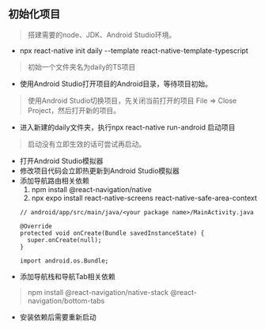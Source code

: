 ## 初始化项目
> 搭建需要的node、JDK、Android Studio环境。

- npx react-native init daily --template react-native-template-typescript
> 初始一个文件夹名为daily的TS项目

- 使用Android Studio打开项目的Android目录，等待项目初始。
> 使用Android Studio切换项目，先关闭当前打开的项目 File => Close Project，然后打开新的项目。

- 进入新建的daily文件夹，执行npx react-native run-android 启动项目
> 启动没有立即生效的话可尝试再启动。

- 打开Android Studio模拟器
- 修改项目代码会立即热更新到Android Studio模拟器
- 添加导航路由相关依赖
  1. npm install @react-navigation/native
  2. npx expo install react-native-screens react-native-safe-area-context
  ```
  // android/app/src/main/java/<your package name>/MainActivity.java

  @Override
  protected void onCreate(Bundle savedInstanceState) {
    super.onCreate(null);
  }

  import android.os.Bundle;
  ```
- 添加导航栈和导航Tab相关依赖
> npm install @react-navigation/native-stack @react-navigation/bottom-tabs
  
- 安装依赖后需要重新启动